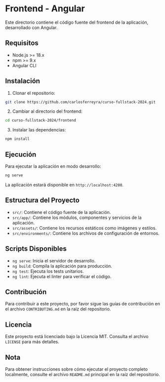 # Frontend - Angular

Este directorio contiene el código fuente del frontend de la aplicación, desarrollado con Angular.

## Requisitos

- Node.js >= 18.x
- npm >= 9.x
- Angular CLI

## Instalación

1. Clonar el repositorio:

```bash
git clone https://github.com/carlosferreyra/curso-fullstack-2024.git
```

2. Cambiar al directorio del frontend:

```bash
cd curso-fullstack-2024/frontend
```

3. Instalar las dependencias:

```bash
npm install
```

## Ejecución

Para ejecutar la aplicación en modo desarrollo:

```bash
ng serve
```

La aplicación estará disponible en `http://localhost:4200`.

## Estructura del Proyecto

- `src/`: Contiene el código fuente de la aplicación.
- `src/app/`: Contiene los módulos, componentes y servicios de la aplicación.
- `src/assets/`: Contiene los recursos estáticos como imágenes y estilos.
- `src/environments/`: Contiene los archivos de configuración de entornos.

## Scripts Disponibles

- `ng serve`: Inicia el servidor de desarrollo.
- `ng build`: Compila la aplicación para producción.
- `ng test`: Ejecuta los tests unitarios.
- `ng lint`: Ejecuta el linter para verificar el código.

## Contribución

Para contribuir a este proyecto, por favor sigue las guías de contribución en el archivo `CONTRIBUTING.md` en la raíz del repositorio.

## Licencia

Este proyecto está licenciado bajo la Licencia MIT. Consulta el archivo `LICENSE` para más detalles.

## Nota

Para obtener instrucciones sobre cómo ejecutar el proyecto completo localmente, consulte el archivo `README.md` principal en la raíz del repositorio.
